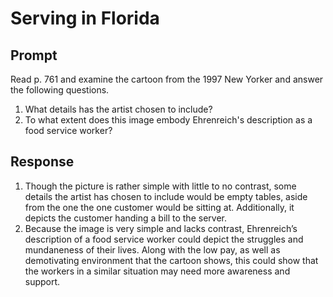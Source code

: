 # **Serving in Florida**

## Prompt

Read p. 761 and examine the cartoon from the 1997 New Yorker and answer the following questions.

1. What details has the artist chosen to include?
2. To what extent does this image embody Ehrenreich's description as a food service worker?

## Response

1. Though the picture is rather simple with little to no contrast, some details the artist has chosen to include would be empty tables, aside from the one the one customer would be sitting at. Additionally, it depicts the customer handing a bill to the server.
2. Because the image is very simple and lacks contrast, Ehrenreich’s description of a food service worker could depict the struggles and mundaneness of their lives. Along with the low pay, as well as demotivating environment that the cartoon shows, this could show that the workers in a similar situation may need more awareness and support.